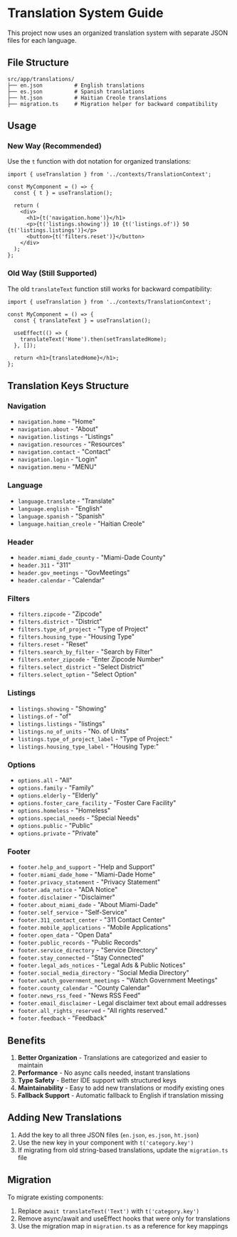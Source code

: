 # Translation System Guide

This project now uses an organized translation system with separate JSON files for each language.

## File Structure

```
src/app/translations/
├── en.json          # English translations
├── es.json          # Spanish translations  
├── ht.json          # Haitian Creole translations
├── migration.ts     # Migration helper for backward compatibility
```

## Usage

### New Way (Recommended)

Use the `t` function with dot notation for organized translations:

```tsx
import { useTranslation } from '../contexts/TranslationContext';

const MyComponent = () => {
  const { t } = useTranslation();
  
  return (
    <div>
      <h1>{t('navigation.home')}</h1>
      <p>{t('listings.showing')} 10 {t('listings.of')} 50 {t('listings.listings')}</p>
      <button>{t('filters.reset')}</button>
    </div>
  );
};
```

### Old Way (Still Supported)

The old `translateText` function still works for backward compatibility:

```tsx
import { useTranslation } from '../contexts/TranslationContext';

const MyComponent = () => {
  const { translateText } = useTranslation();
  
  useEffect(() => {
    translateText('Home').then(setTranslatedHome);
  }, []);
  
  return <h1>{translatedHome}</h1>;
};
```

## Translation Keys Structure

### Navigation
- `navigation.home` - "Home"
- `navigation.about` - "About"
- `navigation.listings` - "Listings"
- `navigation.resources` - "Resources"
- `navigation.contact` - "Contact"
- `navigation.login` - "Login"
- `navigation.menu` - "MENU"

### Language
- `language.translate` - "Translate"
- `language.english` - "English"
- `language.spanish` - "Spanish"
- `language.haitian_creole` - "Haitian Creole"

### Header
- `header.miami_dade_county` - "Miami-Dade County"
- `header.311` - "311"
- `header.gov_meetings` - "GovMeetings"
- `header.calendar` - "Calendar"

### Filters
- `filters.zipcode` - "Zipcode"
- `filters.district` - "District"
- `filters.type_of_project` - "Type of Project"
- `filters.housing_type` - "Housing Type"
- `filters.reset` - "Reset"
- `filters.search_by_filter` - "Search by Filter"
- `filters.enter_zipcode` - "Enter Zipcode Number"
- `filters.select_district` - "Select District"
- `filters.select_option` - "Select Option"

### Listings
- `listings.showing` - "Showing"
- `listings.of` - "of"
- `listings.listings` - "listings"
- `listings.no_of_units` - "No. of Units"
- `listings.type_of_project_label` - "Type of Project:"
- `listings.housing_type_label` - "Housing Type:"

### Options
- `options.all` - "All"
- `options.family` - "Family"
- `options.elderly` - "Elderly"
- `options.foster_care_facility` - "Foster Care Facility"
- `options.homeless` - "Homeless"
- `options.special_needs` - "Special Needs"
- `options.public` - "Public"
- `options.private` - "Private"

### Footer
- `footer.help_and_support` - "Help and Support"
- `footer.miami_dade_home` - "Miami-Dade Home"
- `footer.privacy_statement` - "Privacy Statement"
- `footer.ada_notice` - "ADA Notice"
- `footer.disclaimer` - "Disclaimer"
- `footer.about_miami_dade` - "About Miami-Dade"
- `footer.self_service` - "Self-Service"
- `footer.311_contact_center` - "311 Contact Center"
- `footer.mobile_applications` - "Mobile Applications"
- `footer.open_data` - "Open Data"
- `footer.public_records` - "Public Records"
- `footer.service_directory` - "Service Directory"
- `footer.stay_connected` - "Stay Connected"
- `footer.legal_ads_notices` - "Legal Ads & Public Notices"
- `footer.social_media_directory` - "Social Media Directory"
- `footer.watch_government_meetings` - "Watch Government Meetings"
- `footer.county_calendar` - "County Calendar"
- `footer.news_rss_feed` - "News RSS Feed"
- `footer.email_disclaimer` - Legal disclaimer text about email addresses
- `footer.all_rights_reserved` - "All rights reserved."
- `footer.feedback` - "Feedback"

## Benefits

1. **Better Organization** - Translations are categorized and easier to maintain
2. **Performance** - No async calls needed, instant translations
3. **Type Safety** - Better IDE support with structured keys
4. **Maintainability** - Easy to add new translations or modify existing ones
5. **Fallback Support** - Automatic fallback to English if translation missing

## Adding New Translations

1. Add the key to all three JSON files (`en.json`, `es.json`, `ht.json`)
2. Use the new key in your component with `t('category.key')`
3. If migrating from old string-based translations, update the `migration.ts` file

## Migration

To migrate existing components:
1. Replace `await translateText('Text')` with `t('category.key')`
2. Remove async/await and useEffect hooks that were only for translations
3. Use the migration map in `migration.ts` as a reference for key mappings
